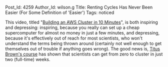 Post_Id: 4259
Author_Id: wilson.g
Title: Renting Cycles Has Never Been Easier (For Some Definition of 'Easier')
Tags: noticed

<p>This video, titled "<a href="http://insidehpc.com/2011/08/27/video-building-an-aws-cluster-in-10-minutes/">Building an AWS Cluster in 10 Minutes</a>", is both inspiring and depressing: inspiring, because you really can set up a cheap supercomputer for almost no money in just a few minutes, and depressing, because it's effectively out of reach for most scientists, who won't understand the terms being thrown around (certainly not well enough to get themselves out of trouble if anything goes wrong).  The good news is, <a href="http://bioinformatics.msu.edu/ngs-summer-course-2011">Titus Brown's course</a> has shown that scientists can get from zero to cluster in just two (full-time) weeks.</p>
